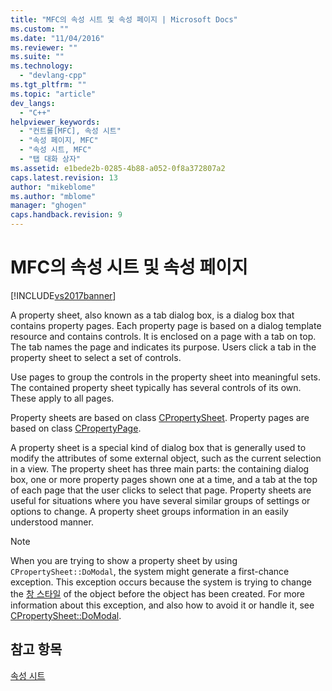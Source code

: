 ```yaml
---
title: "MFC의 속성 시트 및 속성 페이지 | Microsoft Docs"
ms.custom: ""
ms.date: "11/04/2016"
ms.reviewer: ""
ms.suite: ""
ms.technology: 
  - "devlang-cpp"
ms.tgt_pltfrm: ""
ms.topic: "article"
dev_langs: 
  - "C++"
helpviewer_keywords: 
  - "컨트롤[MFC], 속성 시트"
  - "속성 페이지, MFC"
  - "속성 시트, MFC"
  - "탭 대화 상자"
ms.assetid: e1bede2b-0285-4b88-a052-0f8a372807a2
caps.latest.revision: 13
author: "mikeblome"
ms.author: "mblome"
manager: "ghogen"
caps.handback.revision: 9
---
```

# MFC의 속성 시트 및 속성 페이지
[!INCLUDE[vs2017banner](../assembler/inline/includes/vs2017banner.md)]

A property sheet, also known as a tab dialog box, is a dialog box that contains property pages.  Each property page is based on a dialog template resource and contains controls.  It is enclosed on a page with a tab on top.  The tab names the page and indicates its purpose.  Users click a tab in the property sheet to select a set of controls.  
  
 Use pages to group the controls in the property sheet into meaningful sets.  The contained property sheet typically has several controls of its own.  These apply to all pages.  
  
 Property sheets are based on class [CPropertySheet](../mfc/reference/cpropertysheet-class.md).  Property pages are based on class [CPropertyPage](../mfc/reference/cpropertypage-class.md).  
  
 A property sheet is a special kind of dialog box that is generally used to modify the attributes of some external object, such as the current selection in a view.  The property sheet has three main parts: the containing dialog box, one or more property pages shown one at a time, and a tab at the top of each page that the user clicks to select that page.  Property sheets are useful for situations where you have several similar groups of settings or options to change.  A property sheet groups information in an easily understood manner.  
  
> [!NOTE]
>  When you are trying to show a property sheet by using `CPropertySheet::DoModal`, the system might generate a first\-chance exception.  This exception occurs because the system is trying to change the [창 스타일](../mfc/reference/window-styles.md) of the object before the object has been created.  For more information about this exception, and also how to avoid it or handle it, see [CPropertySheet::DoModal](../Topic/CPropertySheet::DoModal.md).  
  
## 참고 항목  
 [속성 시트](../mfc/property-sheets-mfc.md)
